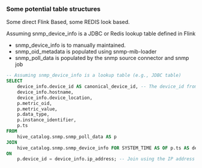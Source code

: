 ### Some potential table structures

Some direct Flink Based, some REDIS look based.

Assuming snmp_device_info is a JDBC or Redis lookup table defined in Flink

- snmp_device_info is to manually maintained.
- snmp_oid_metadata is populated using snmp-mib-loader
- snmp_poll_data is populated by the snmp source connector and snmp job


```SQL
-- Assuming snmp_device_info is a lookup table (e.g., JDBC table)
SELECT
    device_info.device_id AS canonical_device_id, -- The device_id from your dimension table
    device_info.hostname,
    device_info.device_location,
    p.metric_oid,
    p.metric_value,
    p.data_type,
    p.instance_identifier,
    p.ts
FROM
    hive_catalog.snmp.snmp_poll_data AS p
JOIN
    hive_catalog.snmp.snmp_device_info FOR SYSTEM_TIME AS OF p.ts AS device_info
ON
    p.device_id = device_info.ip_address; -- Join using the IP address from the poll data
```
